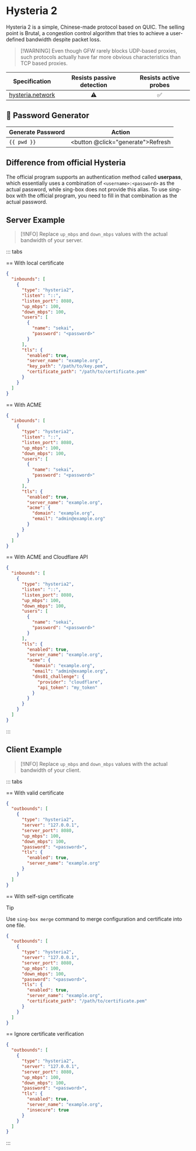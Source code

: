 # Hysteria 2

Hysteria 2 is a simple, Chinese-made protocol based on QUIC.
The selling point is Brutal, a congestion control algorithm that
tries to achieve a user-defined bandwidth despite packet loss.

> [!WARNING] Even though GFW rarely blocks UDP-based proxies, such protocols actually have far more obvious characteristics than TCP based proxies.

| Specification                                                             | Resists passive detection | Resists active probes |
| ------------------------------------------------------------------------- | :-----------------------: | :-------------------: |
| [hysteria.network](https://v2.hysteria.network/docs/developers/Protocol/) | :warning:                 | :white_check_mark:    |

## :key: Password Generator

| Generate Password  | Action                                        |
| ------------------ | --------------------------------------------- |
| <code>{{ pwd }}</code> | <button @click="generate">Refresh</button> |

<script setup>
import { ref, onMounted } from 'vue'

const pwd = ref('')

const generate = () => {
  const array = new Uint8Array(16);
  window.crypto.getRandomValues(array);
  pwd.value = btoa(String.fromCharCode.apply(null, array))
}

onMounted( generate )
</script>

## Difference from official Hysteria

The official program supports an authentication method called **userpass**,
which essentially uses a combination of `<username>:<password>` as the actual password,
while sing-box does not provide this alias.
To use sing-box with the official program, you need to fill in that combination as the actual password.

## Server Example

> [!INFO]
> Replace `up_mbps` and `down_mbps` values with the actual bandwidth of your server.

::: tabs

== With local certificate

```json
{
  "inbounds": [
    {
      "type": "hysteria2",
      "listen": "::",
      "listen_port": 8080,
      "up_mbps": 100,
      "down_mbps": 100,
      "users": [
        {
          "name": "sekai",
          "password": "<password>"
        }
      ],
      "tls": {
        "enabled": true,
        "server_name": "example.org",
        "key_path": "/path/to/key.pem",
        "certificate_path": "/path/to/certificate.pem"
      }
    }
  ]
}
```

== With ACME

```json
{
  "inbounds": [
    {
      "type": "hysteria2",
      "listen": "::",
      "listen_port": 8080,
      "up_mbps": 100,
      "down_mbps": 100,
      "users": [
        {
          "name": "sekai",
          "password": "<password>"
        }
      ],
      "tls": {
        "enabled": true,
        "server_name": "example.org",
        "acme": {
          "domain": "example.org",
          "email": "admin@example.org"
        }
      }
    }
  ]
}
```

== With ACME and Cloudflare API

```json
{
  "inbounds": [
    {
      "type": "hysteria2",
      "listen": "::",
      "listen_port": 8080,
      "up_mbps": 100,
      "down_mbps": 100,
      "users": [
        {
          "name": "sekai",
          "password": "<password>"
        }
      ],
      "tls": {
        "enabled": true,
        "server_name": "example.org",
        "acme": {
          "domain": "example.org",
          "email": "admin@example.org",
          "dns01_challenge": {
            "provider": "cloudflare",
            "api_token": "my_token"
          }
        }
      }
    }
  ]
}
```

:::

## Client Example

> [!INFO]
> Replace `up_mbps` and `down_mbps` values with the actual bandwidth of your client.

::: tabs

== With valid certificate

```json
{
  "outbounds": [
    {
      "type": "hysteria2",
      "server": "127.0.0.1",
      "server_port": 8080,
      "up_mbps": 100,
      "down_mbps": 100,
      "password": "<password>",
      "tls": {
        "enabled": true,
        "server_name": "example.org"
      }
    }
  ]
}
```

== With self-sign certificate

> [!TIP]
> Use `sing-box merge` command to merge configuration and certificate into one file.

```json
{
  "outbounds": [
    {
      "type": "hysteria2",
      "server": "127.0.0.1",
      "server_port": 8080,
      "up_mbps": 100,
      "down_mbps": 100,
      "password": "<password>",
      "tls": {
        "enabled": true,
        "server_name": "example.org",
        "certificate_path": "/path/to/certificate.pem"
      }
    }
  ]
}
```

== Ignore certificate verification

```json
{
  "outbounds": [
    {
      "type": "hysteria2",
      "server": "127.0.0.1",
      "server_port": 8080,
      "up_mbps": 100,
      "down_mbps": 100,
      "password": "<password>",
      "tls": {
        "enabled": true,
        "server_name": "example.org",
        "insecure": true
      }
    }
  ]
}
```

:::
